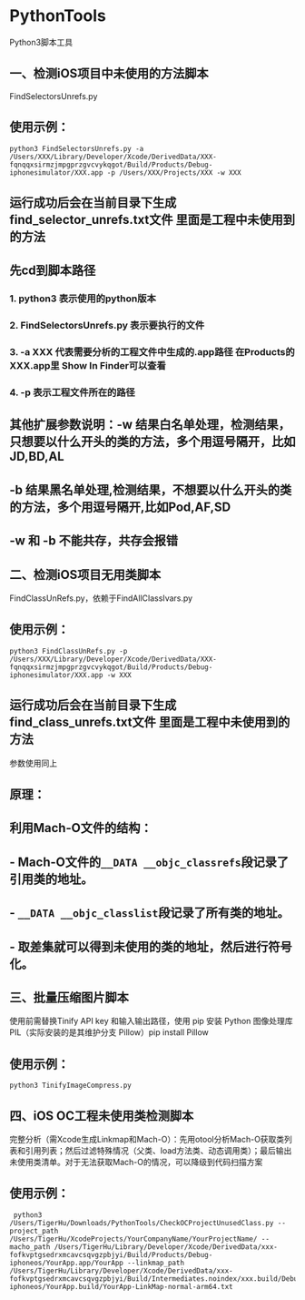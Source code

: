 # PythonTools
Python3脚本工具

## 一、检测iOS项目中未使用的方法脚本
FindSelectorsUnrefs.py
## 使用示例：

```
python3 FindSelectorsUnrefs.py -a /Users/XXX/Library/Developer/Xcode/DerivedData/XXX-fqnqqxsirmzjmpgprzgvcvykqgot/Build/Products/Debug-iphonesimulator/XXX.app -p /Users/XXX/Projects/XXX -w XXX
```

## 运行成功后会在当前目录下生成 find_selector_unrefs.txt文件 里面是工程中未使用到的方法

## 先cd到脚本路径

### 1. python3 表示使用的python版本

### 2. FindSelectorsUnrefs.py 表示要执行的文件

### 3. -a XXX 代表需要分析的工程文件中生成的.app路径 在Products的XXX.app里 Show In Finder可以查看

### 4. -p 表示工程文件所在的路径

## 其他扩展参数说明：-w 结果白名单处理，检测结果，只想要以什么开头的类的方法，多个用逗号隔开，比如JD,BD,AL

## -b 结果黑名单处理,检测结果，不想要以什么开头的类的方法，多个用逗号隔开,比如Pod,AF,SD

## -w 和 -b 不能共存，共存会报错




## 二、检测iOS项目无用类脚本
FindClassUnRefs.py，依赖于FindAllClassIvars.py
## 使用示例：

```
python3 FindClassUnRefs.py -p /Users/XXX/Library/Developer/Xcode/DerivedData/XXX-fqnqqxsirmzjmpgprzgvcvykqgot/Build/Products/Debug-iphonesimulator/XXX.app -w XXX
```

## 运行成功后会在当前目录下生成 find_class_unrefs.txt文件 里面是工程中未使用到的方法

参数使用同上

## 原理：
## 利用Mach-O文件的结构：
##  - Mach-O文件的`__DATA __objc_classrefs`段记录了引用类的地址。
##  - `__DATA __objc_classlist`段记录了所有类的地址。
##  - 取差集就可以得到未使用的类的地址，然后进行符号化。

## 三、批量压缩图片脚本
使用前需替换Tinify API key 和输入输出路径，使用 pip 安装 Python 图像处理库 PIL（实际安装的是其维护分支 Pillow）pip install Pillow

## 使用示例：

```
python3 TinifyImageCompress.py
```

## 四、iOS OC工程未使用类检测脚本
完整分析（需Xcode生成Linkmap和Mach-O）：先用otool分析Mach-O获取类列表和引用列表；然后过滤特殊情况（父类、load方法类、动态调用类）；最后输出未使用类清单。对于无法获取Mach-O的情况，可以降级到代码扫描方案

## 使用示例：

```
 python3 /Users/TigerHu/Downloads/PythonTools/CheckOCProjectUnusedClass.py --project_path /Users/TigerHu/XcodeProjects/YourCompanyName/YourProjectName/ --macho_path /Users/TigerHu/Library/Developer/Xcode/DerivedData/xxx-fofkvptgsedrxmcavcsqvgzpbjyi/Build/Products/Debug-iphoneos/YourApp.app/YourApp --linkmap_path /Users/TigerHu/Library/Developer/Xcode/DerivedData/xxx-fofkvptgsedrxmcavcsqvgzpbjyi/Build/Intermediates.noindex/xxx.build/Debug-iphoneos/YourApp.build/YourApp-LinkMap-normal-arm64.txt
```


